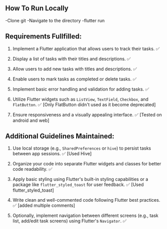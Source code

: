 ## ****How To Run Locally****

-Clone git
-Navigate to the directory
-flutter run


## ****Requirements Fullfilled:****

1. Implement a Flutter application that allows users to track their tasks. ✅

2. Display a list of tasks with their titles and descriptions. ✅

3. Allow users to add new tasks with titles and descriptions. ✅

4. Enable users to mark tasks as completed or delete tasks. ✅

5. Implement basic error handling and validation for adding tasks. ✅ 

6. Utilize Flutter widgets such as `ListView`, `TextField`, `Checkbox`, and `FlatButton`. ✅ [Only FlatButton didn't used as it become deprecated]

7. Ensure responsiveness and a visually appealing interface. ✅ [Tested on android and web]





## **Additional Guidelines Maintained:**

1. Use local storage (e.g., `SharedPreferences` or `hive`) to persist tasks between app sessions. ✅ [Used Hive]

2. Organize your code into separate Flutter widgets and classes for better code readability. ✅ 

3. Apply basic styling using Flutter's built-in styling capabilities or a package like `flutter_styled_toast` for user 
feedback. ✅  [Used flutter_styled_toast]

4. Write clean and well-commented code following Flutter best practices. ✅ [added multiple comments]

5. Optionally, implement navigation between different screens (e.g., task list, add/edit task screens) using Flutter's 
`Navigator`.  ✅

